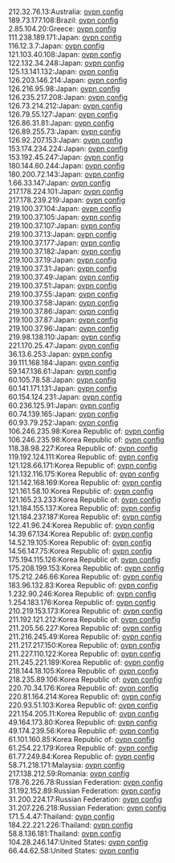 212.32.76.13:Australia: [ovpn config](vpn/212_32_76_13.ovpn)  
189.73.177.108:Brazil: [ovpn config](vpn/189_73_177_108.ovpn)  
2.85.104.20:Greece: [ovpn config](vpn/2_85_104_20.ovpn)  
111.238.189.171:Japan: [ovpn config](vpn/111_238_189_171.ovpn)  
116.12.3.7:Japan: [ovpn config](vpn/116_12_3_7.ovpn)  
121.103.40.108:Japan: [ovpn config](vpn/121_103_40_108.ovpn)  
122.132.34.248:Japan: [ovpn config](vpn/122_132_34_248.ovpn)  
125.13.141.132:Japan: [ovpn config](vpn/125_13_141_132.ovpn)  
126.203.146.214:Japan: [ovpn config](vpn/126_203_146_214.ovpn)  
126.216.95.98:Japan: [ovpn config](vpn/126_216_95_98.ovpn)  
126.235.217.208:Japan: [ovpn config](vpn/126_235_217_208.ovpn)  
126.73.214.212:Japan: [ovpn config](vpn/126_73_214_212.ovpn)  
126.79.55.127:Japan: [ovpn config](vpn/126_79_55_127.ovpn)  
126.86.31.81:Japan: [ovpn config](vpn/126_86_31_81.ovpn)  
126.89.255.73:Japan: [ovpn config](vpn/126_89_255_73.ovpn)  
126.92.207.153:Japan: [ovpn config](vpn/126_92_207_153.ovpn)  
153.174.234.224:Japan: [ovpn config](vpn/153_174_234_224.ovpn)  
153.192.45.247:Japan: [ovpn config](vpn/153_192_45_247.ovpn)  
180.144.60.244:Japan: [ovpn config](vpn/180_144_60_244.ovpn)  
180.200.72.143:Japan: [ovpn config](vpn/180_200_72_143.ovpn)  
1.66.33.147:Japan: [ovpn config](vpn/1_66_33_147.ovpn)  
217.178.224.101:Japan: [ovpn config](vpn/217_178_224_101.ovpn)  
217.178.239.219:Japan: [ovpn config](vpn/217_178_239_219.ovpn)  
219.100.37.104:Japan: [ovpn config](vpn/219_100_37_104.ovpn)  
219.100.37.105:Japan: [ovpn config](vpn/219_100_37_105.ovpn)  
219.100.37.107:Japan: [ovpn config](vpn/219_100_37_107.ovpn)  
219.100.37.13:Japan: [ovpn config](vpn/219_100_37_13.ovpn)  
219.100.37.177:Japan: [ovpn config](vpn/219_100_37_177.ovpn)  
219.100.37.182:Japan: [ovpn config](vpn/219_100_37_182.ovpn)  
219.100.37.19:Japan: [ovpn config](vpn/219_100_37_19.ovpn)  
219.100.37.31:Japan: [ovpn config](vpn/219_100_37_31.ovpn)  
219.100.37.49:Japan: [ovpn config](vpn/219_100_37_49.ovpn)  
219.100.37.51:Japan: [ovpn config](vpn/219_100_37_51.ovpn)  
219.100.37.55:Japan: [ovpn config](vpn/219_100_37_55.ovpn)  
219.100.37.58:Japan: [ovpn config](vpn/219_100_37_58.ovpn)  
219.100.37.86:Japan: [ovpn config](vpn/219_100_37_86.ovpn)  
219.100.37.87:Japan: [ovpn config](vpn/219_100_37_87.ovpn)  
219.100.37.96:Japan: [ovpn config](vpn/219_100_37_96.ovpn)  
219.98.138.110:Japan: [ovpn config](vpn/219_98_138_110.ovpn)  
221.170.25.47:Japan: [ovpn config](vpn/221_170_25_47.ovpn)  
36.13.6.253:Japan: [ovpn config](vpn/36_13_6_253.ovpn)  
39.111.168.184:Japan: [ovpn config](vpn/39_111_168_184.ovpn)  
59.147.136.61:Japan: [ovpn config](vpn/59_147_136_61.ovpn)  
60.105.78.58:Japan: [ovpn config](vpn/60_105_78_58.ovpn)  
60.141.171.131:Japan: [ovpn config](vpn/60_141_171_131.ovpn)  
60.154.124.231:Japan: [ovpn config](vpn/60_154_124_231.ovpn)  
60.236.125.91:Japan: [ovpn config](vpn/60_236_125_91.ovpn)  
60.74.139.165:Japan: [ovpn config](vpn/60_74_139_165.ovpn)  
60.93.79.252:Japan: [ovpn config](vpn/60_93_79_252.ovpn)  
106.246.235.98:Korea Republic of: [ovpn config](vpn/106_246_235_98.ovpn)  
106.246.235.98:Korea Republic of: [ovpn config](vpn/106_246_235_98.ovpn)  
118.38.98.227:Korea Republic of: [ovpn config](vpn/118_38_98_227.ovpn)  
119.192.124.111:Korea Republic of: [ovpn config](vpn/119_192_124_111.ovpn)  
121.128.66.171:Korea Republic of: [ovpn config](vpn/121_128_66_171.ovpn)  
121.132.116.175:Korea Republic of: [ovpn config](vpn/121_132_116_175.ovpn)  
121.142.168.169:Korea Republic of: [ovpn config](vpn/121_142_168_169.ovpn)  
121.161.58.10:Korea Republic of: [ovpn config](vpn/121_161_58_10.ovpn)  
121.165.23.233:Korea Republic of: [ovpn config](vpn/121_165_23_233.ovpn)  
121.184.155.137:Korea Republic of: [ovpn config](vpn/121_184_155_137.ovpn)  
121.184.237.187:Korea Republic of: [ovpn config](vpn/121_184_237_187.ovpn)  
122.41.96.24:Korea Republic of: [ovpn config](vpn/122_41_96_24.ovpn)  
14.39.67.134:Korea Republic of: [ovpn config](vpn/14_39_67_134.ovpn)  
14.52.19.105:Korea Republic of: [ovpn config](vpn/14_52_19_105.ovpn)  
14.56.147.75:Korea Republic of: [ovpn config](vpn/14_56_147_75.ovpn)  
175.194.115.126:Korea Republic of: [ovpn config](vpn/175_194_115_126.ovpn)  
175.208.199.153:Korea Republic of: [ovpn config](vpn/175_208_199_153.ovpn)  
175.212.246.66:Korea Republic of: [ovpn config](vpn/175_212_246_66.ovpn)  
183.96.132.83:Korea Republic of: [ovpn config](vpn/183_96_132_83.ovpn)  
1.232.90.246:Korea Republic of: [ovpn config](vpn/1_232_90_246.ovpn)  
1.254.183.176:Korea Republic of: [ovpn config](vpn/1_254_183_176.ovpn)  
210.219.153.173:Korea Republic of: [ovpn config](vpn/210_219_153_173.ovpn)  
211.192.121.212:Korea Republic of: [ovpn config](vpn/211_192_121_212.ovpn)  
211.205.56.227:Korea Republic of: [ovpn config](vpn/211_205_56_227.ovpn)  
211.216.245.49:Korea Republic of: [ovpn config](vpn/211_216_245_49.ovpn)  
211.217.217.150:Korea Republic of: [ovpn config](vpn/211_217_217_150.ovpn)  
211.227.110.122:Korea Republic of: [ovpn config](vpn/211_227_110_122.ovpn)  
211.245.221.189:Korea Republic of: [ovpn config](vpn/211_245_221_189.ovpn)  
218.144.18.105:Korea Republic of: [ovpn config](vpn/218_144_18_105.ovpn)  
218.235.89.106:Korea Republic of: [ovpn config](vpn/218_235_89_106.ovpn)  
220.70.34.176:Korea Republic of: [ovpn config](vpn/220_70_34_176.ovpn)  
220.81.164.214:Korea Republic of: [ovpn config](vpn/220_81_164_214.ovpn)  
220.93.51.103:Korea Republic of: [ovpn config](vpn/220_93_51_103.ovpn)  
221.154.205.11:Korea Republic of: [ovpn config](vpn/221_154_205_11.ovpn)  
49.164.173.80:Korea Republic of: [ovpn config](vpn/49_164_173_80.ovpn)  
49.174.239.56:Korea Republic of: [ovpn config](vpn/49_174_239_56.ovpn)  
61.101.160.85:Korea Republic of: [ovpn config](vpn/61_101_160_85.ovpn)  
61.254.22.179:Korea Republic of: [ovpn config](vpn/61_254_22_179.ovpn)  
61.77.249.84:Korea Republic of: [ovpn config](vpn/61_77_249_84.ovpn)  
58.71.218.171:Malaysia: [ovpn config](vpn/58_71_218_171.ovpn)  
217.138.212.59:Romania: [ovpn config](vpn/217_138_212_59.ovpn)  
178.76.226.78:Russian Federation: [ovpn config](vpn/178_76_226_78.ovpn)  
31.192.152.89:Russian Federation: [ovpn config](vpn/31_192_152_89.ovpn)  
31.200.224.17:Russian Federation: [ovpn config](vpn/31_200_224_17.ovpn)  
31.207.226.218:Russian Federation: [ovpn config](vpn/31_207_226_218.ovpn)  
171.5.4.47:Thailand: [ovpn config](vpn/171_5_4_47.ovpn)  
184.22.221.226:Thailand: [ovpn config](vpn/184_22_221_226.ovpn)  
58.8.136.181:Thailand: [ovpn config](vpn/58_8_136_181.ovpn)  
104.28.246.147:United States: [ovpn config](vpn/104_28_246_147.ovpn)  
66.44.62.58:United States: [ovpn config](vpn/66_44_62_58.ovpn)  
